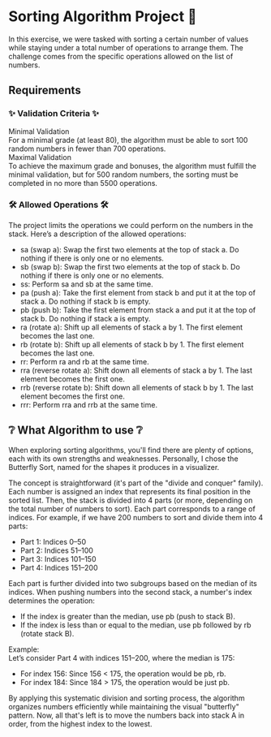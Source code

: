 <h1>Sorting Algorithm Project 🚀</h1>
In this exercise, we were tasked with sorting a certain number of values while staying under a total number of operations to arrange them. The challenge comes from the specific operations allowed on the list of numbers.

<h2>Requirements</h2>
<h3>✨ Validation Criteria ✨</h3>
Minimal Validation<br> For a minimal grade (at least 80), the algorithm must be able to sort 100 random numbers in fewer than 700 operations.<br>
Maximal Validation<br> To achieve the maximum grade and bonuses, the algorithm must fulfill the minimal validation, but for 500 random numbers, the sorting must be completed in no more than 5500 operations.
<h3>🛠️ Allowed Operations 🛠️</h3>
The project limits the operations we could perform on the numbers in the stack. Here’s a description of the allowed operations:

- sa (swap a): Swap the first two elements at the top of stack a. Do nothing if there is only one or no elements.
- sb (swap b): Swap the first two elements at the top of stack b. Do nothing if there is only one or no elements.
- ss: Perform sa and sb at the same time.
- pa (push a): Take the first element from stack b and put it at the top of stack a. Do nothing if stack b is empty.
- pb (push b): Take the first element from stack a and put it at the top of stack b. Do nothing if stack a is empty.
- ra (rotate a): Shift up all elements of stack a by 1. The first element becomes the last one.
- rb (rotate b): Shift up all elements of stack b by 1. The first element becomes the last one.
- rr: Perform ra and rb at the same time.
- rra (reverse rotate a): Shift down all elements of stack a by 1. The last element becomes the first one.
- rrb (reverse rotate b): Shift down all elements of stack b by 1. The last element becomes the first one.
- rrr: Perform rra and rrb at the same time.

<h2> ❔ What Algorithm to use ❔</h2>
When exploring sorting algorithms, you'll find there are plenty of options, each with its own strengths and weaknesses. Personally, I chose the Butterfly Sort, named for the shapes it produces in a visualizer.

The concept is straightforward (it's part of the "divide and conquer" family). Each number is assigned an index that represents its final position in the sorted list. Then, the stack is divided into 4 parts (or more, depending on the total number of numbers to sort). Each part corresponds to a range of indices. For example, if we have 200 numbers to sort and divide them into 4 parts:

- Part 1: Indices 0–50<br>
- Part 2: Indices 51–100<br>
- Part 3: Indices 101–150<br>
- Part 4: Indices 151–200<br>

Each part is further divided into two subgroups based on the median of its indices. When pushing numbers into the second stack, a number's index determines the operation:

- If the index is greater than the median, use pb (push to stack B).
- If the index is less than or equal to the median, use pb followed by rb (rotate stack B).

Example:<br>
Let’s consider Part 4 with indices 151–200, where the median is 175:

- For index 156: Since 156 < 175, the operation would be pb, rb.
- For index 184: Since 184 > 175, the operation would be just pb.

By applying this systematic division and sorting process, the algorithm organizes numbers efficiently while maintaining the visual "butterfly" pattern.
Now, all that's left is to move the numbers back into stack A in order, from the highest index to the lowest.
